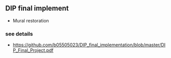 ## DIP final implement
 - Mural restoration
### see details
 - https://github.com/b05505023/DIP_final_implementation/blob/master/DIP_Final_Project.pdf

